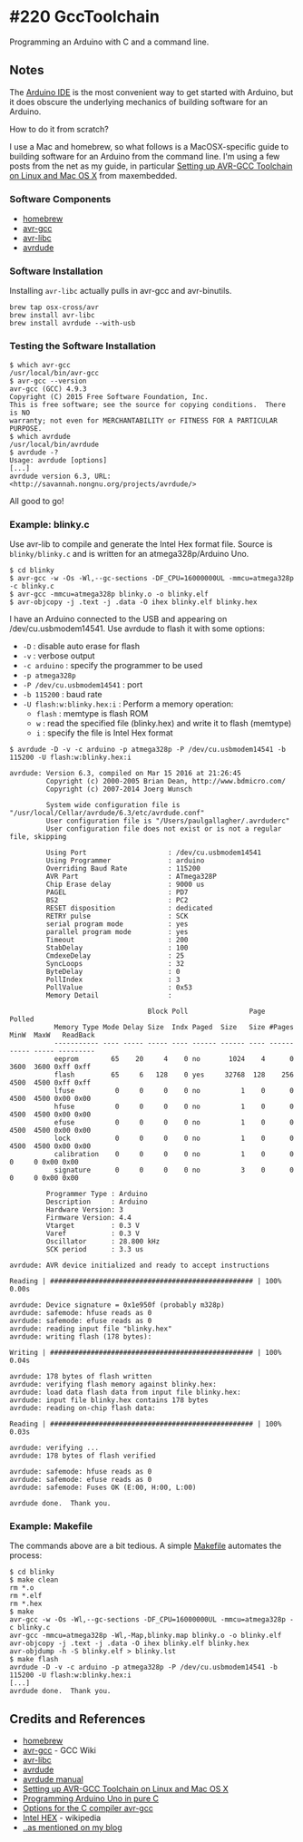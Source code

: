 # #220 GccToolchain

Programming an Arduino with C and a command line.

## Notes

The [Arduino IDE](https://www.arduino.cc/en/Main/Software) is the most convenient way to get started with Arduino,
but it does obscure the underlying mechanics of building software for an Arduino.

How to do it from scratch?

I use a Mac and homebrew, so what follows is a MacOSX-specific guide to building software for an Arduino from the command line.
I'm using a few posts from the net as my guide, in particular
[Setting up AVR-GCC Toolchain on Linux and Mac OS X](http://maxembedded.com/2015/06/setting-up-avr-gcc-toolchain-on-linux-and-mac-os-x/)
from maxembedded.


### Software Components

* [homebrew](https://github.com/Homebrew/homebrew)
* [avr-gcc](https://gcc.gnu.org/wiki/avr-gcc)
* [avr-libc](http://www.nongnu.org/avr-libc/)
* [avrdude](http://savannah.nongnu.org/projects/avrdude/)

### Software Installation

Installing `avr-libc` actually pulls in avr-gcc and avr-binutils.

```
brew tap osx-cross/avr
brew install avr-libc
brew install avrdude --with-usb
```

### Testing the Software Installation

```
$ which avr-gcc
/usr/local/bin/avr-gcc
$ avr-gcc --version
avr-gcc (GCC) 4.9.3
Copyright (C) 2015 Free Software Foundation, Inc.
This is free software; see the source for copying conditions.  There is NO
warranty; not even for MERCHANTABILITY or FITNESS FOR A PARTICULAR PURPOSE.
$ which avrdude
/usr/local/bin/avrdude
$ avrdude -?
Usage: avrdude [options]
[...]
avrdude version 6.3, URL: <http://savannah.nongnu.org/projects/avrdude/>
```

All good to go!

### Example: blinky.c

Use avr-lib to compile and generate the Intel Hex format file.
Source is `blinky/blinky.c` and is written for an atmega328p/Arduino Uno.

```
$ cd blinky
$ avr-gcc -w -Os -Wl,--gc-sections -DF_CPU=16000000UL -mmcu=atmega328p -c blinky.c
$ avr-gcc -mmcu=atmega328p blinky.o -o blinky.elf
$ avr-objcopy -j .text -j .data -O ihex blinky.elf blinky.hex
```

I have an Arduino connected to the USB and appearing on /dev/cu.usbmodem14541.
Use avrdude to flash it with some options:

* `-D` : disable auto erase for flash
* `-v` : verbose output
* `-c arduino` : specify the programmer to be used
* `-p atmega328p`
* `-P /dev/cu.usbmodem14541` : port
* `-b 115200` : baud rate
* `-U flash:w:blinky.hex:i` : Perform a memory operation:
  * `flash` : memtype is flash ROM
  * `w` : read the specified file (blinky.hex) and write it to flash (memtype)
  * `i` : specify the file is Intel Hex format


```
$ avrdude -D -v -c arduino -p atmega328p -P /dev/cu.usbmodem14541 -b 115200 -U flash:w:blinky.hex:i

avrdude: Version 6.3, compiled on Mar 15 2016 at 21:26:45
         Copyright (c) 2000-2005 Brian Dean, http://www.bdmicro.com/
         Copyright (c) 2007-2014 Joerg Wunsch

         System wide configuration file is "/usr/local/Cellar/avrdude/6.3/etc/avrdude.conf"
         User configuration file is "/Users/paulgallagher/.avrduderc"
         User configuration file does not exist or is not a regular file, skipping

         Using Port                    : /dev/cu.usbmodem14541
         Using Programmer              : arduino
         Overriding Baud Rate          : 115200
         AVR Part                      : ATmega328P
         Chip Erase delay              : 9000 us
         PAGEL                         : PD7
         BS2                           : PC2
         RESET disposition             : dedicated
         RETRY pulse                   : SCK
         serial program mode           : yes
         parallel program mode         : yes
         Timeout                       : 200
         StabDelay                     : 100
         CmdexeDelay                   : 25
         SyncLoops                     : 32
         ByteDelay                     : 0
         PollIndex                     : 3
         PollValue                     : 0x53
         Memory Detail                 :

                                  Block Poll               Page                       Polled
           Memory Type Mode Delay Size  Indx Paged  Size   Size #Pages MinW  MaxW   ReadBack
           ----------- ---- ----- ----- ---- ------ ------ ---- ------ ----- ----- ---------
           eeprom        65    20     4    0 no       1024    4      0  3600  3600 0xff 0xff
           flash         65     6   128    0 yes     32768  128    256  4500  4500 0xff 0xff
           lfuse          0     0     0    0 no          1    0      0  4500  4500 0x00 0x00
           hfuse          0     0     0    0 no          1    0      0  4500  4500 0x00 0x00
           efuse          0     0     0    0 no          1    0      0  4500  4500 0x00 0x00
           lock           0     0     0    0 no          1    0      0  4500  4500 0x00 0x00
           calibration    0     0     0    0 no          1    0      0     0     0 0x00 0x00
           signature      0     0     0    0 no          3    0      0     0     0 0x00 0x00

         Programmer Type : Arduino
         Description     : Arduino
         Hardware Version: 3
         Firmware Version: 4.4
         Vtarget         : 0.3 V
         Varef           : 0.3 V
         Oscillator      : 28.800 kHz
         SCK period      : 3.3 us

avrdude: AVR device initialized and ready to accept instructions

Reading | ################################################## | 100% 0.00s

avrdude: Device signature = 0x1e950f (probably m328p)
avrdude: safemode: hfuse reads as 0
avrdude: safemode: efuse reads as 0
avrdude: reading input file "blinky.hex"
avrdude: writing flash (178 bytes):

Writing | ################################################## | 100% 0.04s

avrdude: 178 bytes of flash written
avrdude: verifying flash memory against blinky.hex:
avrdude: load data flash data from input file blinky.hex:
avrdude: input file blinky.hex contains 178 bytes
avrdude: reading on-chip flash data:

Reading | ################################################## | 100% 0.03s

avrdude: verifying ...
avrdude: 178 bytes of flash verified

avrdude: safemode: hfuse reads as 0
avrdude: safemode: efuse reads as 0
avrdude: safemode: Fuses OK (E:00, H:00, L:00)

avrdude done.  Thank you.
```

### Example: Makefile

The commands above are a bit tedious. A simple [Makefile](./blinky/Makefile) automates the process:

```
$ cd blinky
$ make clean
rm *.o
rm *.elf
rm *.hex
$ make
avr-gcc -w -Os -Wl,--gc-sections -DF_CPU=16000000UL -mmcu=atmega328p -c blinky.c
avr-gcc -mmcu=atmega328p -Wl,-Map,blinky.map blinky.o -o blinky.elf
avr-objcopy -j .text -j .data -O ihex blinky.elf blinky.hex
avr-objdump -h -S blinky.elf > blinky.lst
$ make flash
avrdude -D -v -c arduino -p atmega328p -P /dev/cu.usbmodem14541 -b 115200 -U flash:w:blinky.hex:i
[...]
avrdude done.  Thank you.
```

## Credits and References
* [homebrew](https://github.com/Homebrew/homebrew)
* [avr-gcc](https://gcc.gnu.org/wiki/avr-gcc) - GCC Wiki
* [avr-libc](http://www.nongnu.org/avr-libc/)
* [avrdude](http://savannah.nongnu.org/projects/avrdude/)
* [avrdude manual](http://ftp.yzu.edu.tw/nongnu//avrdude/avrdude-doc-5.10.pdf)
* [Setting up AVR-GCC Toolchain on Linux and Mac OS X](http://maxembedded.com/2015/06/setting-up-avr-gcc-toolchain-on-linux-and-mac-os-x/)
* [Programming Arduino Uno in pure C](https://balau82.wordpress.com/2011/03/29/programming-arduino-uno-in-pure-c/)
* [Options for the C compiler avr-gcc](http://www.nongnu.org/avr-libc/user-manual/using_tools.html)
* [Intel HEX](https://en.wikipedia.org/wiki/Intel_HEX) - wikipedia
* [..as mentioned on my blog](http://blog.tardate.com/2016/07/littlearduinoprojects220-arduino-gcc.html)
